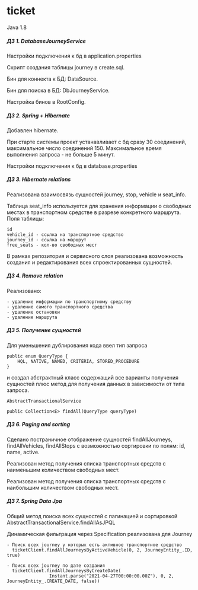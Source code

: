 # ticket

Java 1.8

##### ДЗ 1. DatabaseJourneyService

Настройки подключения к бд в application.properties

Скрипт создания таблицы journey в create.sql.

Бин для коннекта к БД: DataSource.

Бин для поиска в БД: DbJourneyService.

Настройка бинов в RootConfig.


##### ДЗ 2. Spring + Hibernate

Добавлен hibernate. 

При старте системы проект устанавливает с бд сразу 30 соединений, максимальное число соединений 150. 
Максимальное время выполнения запроса - не больше 5 минут.

Настройки подключения к бд в database.properties

##### ДЗ 3. Hibernate relations

Реализована взаимосвязь сущностей journey, stop, vehicle и seat_info. 

Таблица seat_info используется для хранения информации о свободных местах 
в транспортном средстве в разрезе конкретного маршрута.
Поля таблицы:
~~~~
id
vehicle_id - ссылка на транспортное средство
journey_id - ссылка на маршрут
free_seats - кол-во свободных мест
~~~~

В рамках репозитория и сервисного слоя реализована возможность 
создания и редактирования всех спроектированных сущностей.

##### ДЗ 4. Remove relation

Реализовано:
    
    - удаление информации по транспортному средству
    - удаление самого транспортного средства
    - удаление остановки
    - удаление маршрута

##### ДЗ 5. Получение сущностей

Для уменьшения дублирования кода ввел тип запроса

~~~~
public enum QueryType {
    HQL, NATIVE, NAMED, CRITERIA, STORED_PROCEDURE
}
~~~~
и создал абстрактный класс содержащий все варианты получения сущностей 
плюс метод для получения данных в зависимости от типа запроса.

~~~~
AbstractTransactionalService

public Collection<E> findAll(QueryType queryType)
~~~~

##### ДЗ 6. Paging and sorting

Сделано постраничное отображение сущностей findAllJourneys, findAllVehicles, findAllStops с возможностью сортировки по полям: id, name, active.

Реализован метод получения списка транспортных средств с наименьшим количеством свободных мест.

Реализован метод получения списка транспортных средств с наибольшим количеством свободных мест.

##### ДЗ 7. Spring Data Jpa

Общий метод поиска всех сущностей с пагинацией и сортировкой
AbstractTransactionalService.findAllAsJPQL

Динамическая фильтрация через Specification реализована для Journey
~~~~
- Поиск всех journey у которых есть активное транспортное средство
  ticketClient.findAllJourneysByActiveVehicle(0, 2, JourneyEntity_.ID, true)

- Поиск всех journey по дате создания
  ticketClient.findAllJourneysByCreateDate(
                Instant.parse("2021-04-27T00:00:00.00Z"), 0, 2, JourneyEntity_.CREATE_DATE, false))
~~~~